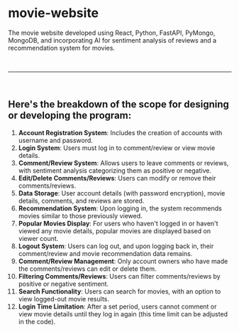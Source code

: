 # movie-website
The movie website developed using React, Python, FastAPI, PyMongo, MongoDB, and incorporating AI for sentiment analysis of reviews and a recommendation system for movies.

<br><hr><br>

## Here's the breakdown of the scope for designing or developing the program:

1. **Account Registration System**: Includes the creation of accounts with username and password.
2. **Login System**: Users must log in to comment/review or view movie details.
3. **Comment/Review System**: Allows users to leave comments or reviews, with sentiment analysis categorizing them as positive or negative.
4. **Edit/Delete Comments/Reviews**: Users can modify or remove their comments/reviews.
5. **Data Storage**: User account details (with password encryption), movie details, comments, and reviews are stored.
6. **Recommendation System**: Upon logging in, the system recommends movies similar to those previously viewed.
7. **Popular Movies Display**: For users who haven't logged in or haven't viewed any movie details, popular movies are displayed based on viewer count.
8. **Logout System**: Users can log out, and upon logging back in, their comment/review and movie recommendation data remains.
9. **Comment/Review Management**:  Only account owners who have made the comments/reviews can edit or delete them.
10. **Filtering Comments/Reviews**: Users can filter comments/reviews by positive or negative sentiment.
11. **Search Functionality**: Users can search for movies, with an option to view logged-out movie results.
12. **Login Time Limitation**: After a set period, users cannot comment or view movie details until they log in again (this time limit can be adjusted in the code).
    
